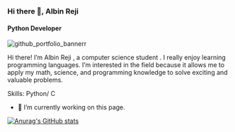### Hi there 👋, Albin Reji
#### Python Developer
![github_portfolio_bannerr](https://github.com/Albin-Reji/Albin-Reji/assets/132434023/0102aa76-8ddb-4da0-8f83-afa908699dc1)



Hi there! I’m Albin Reji , a computer science student . I really enjoy learning programming languages. I’m interested in the field because it allows me to apply my math, science, and programming knowledge to solve exciting and valuable problems.

Skills: Python/ C

- 🔭 I’m currently working on this page. 


[![Anurag's GitHub stats](https://github-readme-stats.vercel.app/api?username=Albin-Reji)](https://github.com/anuraghazra/github-readme-stats)
